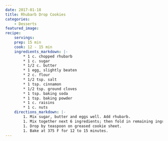 ```yaml
---
date: 2017-01-18
title: Rhubarb Drop Cookies
categories:
    - Desserts
featured_image: 
recipe:
    servings: 
    prep: 15 min
    cook: 12 - 15 min
    ingredients_markdown: |-
        * 1 c. chopped rhubarb
        * 1 c. sugar
        * 1/2 c. butter
        * 1 egg, slightly beaten
        * 2 c. flour
        * 1/2 tsp. salt
        * 1 tsp. cinnamon
        * 1/2 tsp. ground cloves
        * 1 tsp. baking soda
        * 1 tsp. baking powder
        * 1 c. raisins
        * 1 c. nuts
    directions_markdown: |-
        1. Mix sugar, butter and eggs well. Add rhubarb.
        1. Mix together next 6 ingredients; then fold in remaining ingredients.
        1. Drop by teaspoon on greased cookie sheet.
        1. Bake at 375 F for 12 to 15 minutes.
---
```

